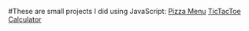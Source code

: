 #These are small projects I did using JavaScript:
[Pizza Menu](https://github.com/Mummy2020/JavaScript-Project/blob/main/Basic%20JavaScript%20Projects/Pizza_Project/Pizza.html)
[TicTacToe](https://github.com/Mummy2020/JavaScript-Project/tree/main/Basic%20JavaScript%20Projects/TicTacToe)
[Calculator](https://github.com/Mummy2020/JavaScript-Project/tree/main/Basic%20JavaScript%20Projects/TicTacToe)
